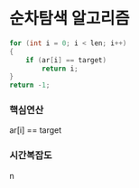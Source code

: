 # 순차탐색 알고리즘

```cpp
for (int i = 0; i < len; i++)
{
    if (ar[i] == target)
        return i;
}
return -1;
```

### 핵심연산
ar[i] == target

### 시간복잡도
n
